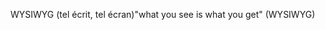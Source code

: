 <span data-ttu-id="bccc6-101">WYSIWYG (tel écrit, tel écran)</span><span class="sxs-lookup"><span data-stu-id="bccc6-101">"what you see is what you get" (WYSIWYG)</span></span>